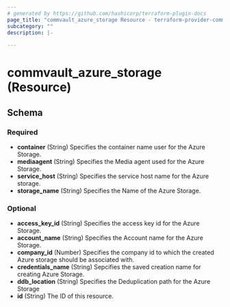 ```yaml
---
# generated by https://github.com/hashicorp/terraform-plugin-docs
page_title: "commvault_azure_storage Resource - terraform-provider-commvault"
subcategory: ""
description: |-
  
---
```


# commvault_azure_storage (Resource)





<!-- schema generated by tfplugindocs -->
## Schema

### Required

- **container** (String) Specifies the container name user for the Azure Storage.
- **mediaagent** (String) Specifies the Media agent used for the Azure Storage.
- **service_host** (String) Specifies the service host name for the Azure storage.
- **storage_name** (String) Specifies the Name of the Azure Storage.

### Optional

- **access_key_id** (String) Specifies the access key id for the Azure Storage.
- **account_name** (String) Specifies the Account name for the Azure Storage.
- **company_id** (Number) Specifies the company id to which the created Azure storage should be associated with.
- **credentials_name** (String) Sepcifies the saved creation name for creating Azure Storage.
- **ddb_location** (String) Specifies the Deduplication path for the Azure Storage
- **id** (String) The ID of this resource.


